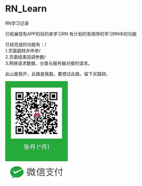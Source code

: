 # RN_Learn
RN学习记录

已拓展现有APP的目的来学习RN
有计划的有顺序的学习RN中的功能

已经完成的功能有：/<br>
1.页面跳转并传参/<br>
2.页面结束回调参数/<br>
3.网络请求数据，分类与服务器对接的请求。






此山是我开，此路是我栽，要想过此路，留下买路财。


![望鼓励](https://github.com/zhangdan183/ES6/blob/master/File/WechatIMG17.jpeg)
